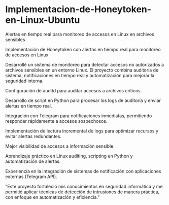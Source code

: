 # Implementacion-de-Honeytoken-en-Linux-Ubuntu
Alertas en tiempo real para monitoreo de accesos en Linux en archivos sensibles

Implementación de Honeytoken con alertas en tiempo real para monitoreo de accesos en Linux

Desarrollé un sistema de monitoreo para detectar accesos no autorizados a archivos sensibles en un entorno Linux. El proyecto combina auditoría de sistema, notificaciones en tiempo real y automatización para mejorar la seguridad interna.

Configuración de auditd para auditar accesos a archivos críticos.

Desarrollo de script en Python para procesar los logs de auditoría y enviar alertas en tiempo real.

Integración con Telegram para notificaciones inmediatas, permitiendo responder rápidamente a accesos sospechosos.

Implementación de lectura incremental de logs para optimizar recursos y evitar alertas redundantes.

Mejor visibilidad de accesos a información sensible.

Aprendizaje práctico en Linux auditing, scripting en Python y automatización de alertas.

Experiencia en la integración de sistemas de notificación con aplicaciones externas (Telegram API).

“Este proyecto fortaleció mis conocimientos en seguridad informática y me permitió aplicar técnicas de detección de intrusiones de manera práctica, con enfoque en automatización y eficiencia.”
